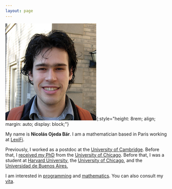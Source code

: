 ```yaml
---
layout: page
---
```


![](/static/me.png){:style="height: 8rem; align; margin: auto; display: block;"}

My name is **Nicolás Ojeda Bär**. I am a mathematician based in Paris working at
[LexiFi](https://www.lexifi.com).

Previously, I worked as a postdoc at the [University of
Cambridge](https://www.dpmms.cam.ac.uk). Before that, I [received my
PhD](https://www.genealogy.math.ndsu.nodak.edu/id.php?id=168546) from the
[University of Chicago](https://www.math.uchicago.edu). Before that, I was a
student at [Harvard University](http://www.math.harvard.edu), the [University of
Chicago](https://math.uchicago.edu), and the [Universidad de Buenos
Aires.](http://www.dm.uba.ar)

I am interested in [programming](/code/) and [mathematics](/math/). You can also
consult my [vita](/vita/).
